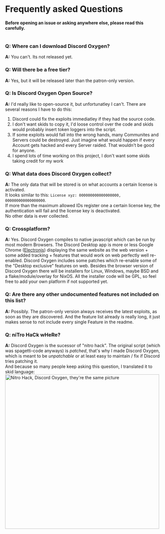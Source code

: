 # Frequently asked Questions
**Before opening an issue or asking anywhere else, please read this carefully.**
<br>
<br>

### Q: Where can I download Discord Oxygen?
**A:** You can't. Its not released yet.

### Q: Will there be a free tier?
**A:** Yes, but it will be released later than the patron-only version.

### Q: Is Discord Oxygen Open Source?
**A:** I'd really like to open-source it, but unfortunatley I can't. There are several reasons I have to do this:
1. Discord could fix the exploits immediatley if they had the source code.
2. I don't want skids to copy it, I'd loose control over the code and skids would probably insert token loggers into the script.
3. If some exploits would fall into the wrong hands, many Communites and Servers could be destroyed. Just imagine what would happen if every Account gets hacked and every Server raided. That wouldn't be good for anyone.
4. I spend lots of time working on this project, I don't want some skids taking credit for my work

### Q: What data does Discord Oxygen collect?
**A:** The only data that will be stored is on what accounts a certain license is activated.<br>
It looks similar to this: `License xyz: 000000000000000000, 000000000000000000`.<br>
If more than the maximum allowed IDs register one a certain license key, the authentication will fail and the license key is deactivated.<br>
No other data is ever collected.

### Q: Crossplatform?
**A:** Yes. Discord Oxygen compiles to native javascript which can be run by most modern Browsers. The Discord Desktop app is more or less Google Chrome ([Electronjs](https://github.com/electron/electron)) displaying the same website as the web version + some added tracking + features that would work on web perfectly well re-enabled. Discord Oxygen includes some patches which re-enable some of the "Desktop exclusive" features on web.
Besides the browser version of Discord Oxygen there will be installers for Linux, Windows, maybe BSD and a flake/module/overlay for NixOS.
All the installer code will be GPL, so feel free to add your own platform if not supported yet.

### Q: Are there any other undocumented features not included on this list?
**A:** Possibly. The patron-only version always receives the latest exploits, as soon as they are discovered. And the feature list already is really long, it just makes sense to not include every single Feature in the readme.

### Q: niTro HaCk wHeRe?
**A:** Discord Oxygen is the sucessor of "nitro hack". The original script (which was spagetti-code anyways) is *patched*, that's why I made Discord Oxygen, which is meant to be *unpatchable* or at least easy to maintain / fix if Discord tries patching it.<br>
And because so many people keep asking this question, I translated it to skid language:<br>
<img src="https://user-images.githubusercontent.com/91915462/187090116-95d9fd68-3024-40ce-86aa-3003fac7bd2d.png" width=500px alt="Nitro Hack, Discord Oxygen, they're the same picture" />
